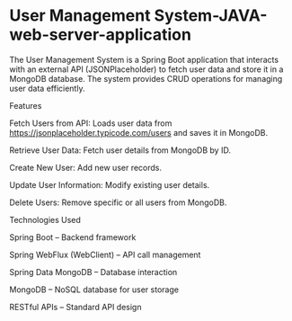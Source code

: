 # User Management System-JAVA-web-server-application
The User Management System is a Spring Boot application that interacts with an external API (JSONPlaceholder) to fetch user data and store it in a MongoDB database. The system provides CRUD operations for managing user data efficiently.

Features

Fetch Users from API: Loads user data from https://jsonplaceholder.typicode.com/users and saves it in MongoDB.

Retrieve User Data: Fetch user details from MongoDB by ID.

Create New User: Add new user records.

Update User Information: Modify existing user details.

Delete Users: Remove specific or all users from MongoDB.

Technologies Used

Spring Boot – Backend framework

Spring WebFlux (WebClient) – API call management

Spring Data MongoDB – Database interaction

MongoDB – NoSQL database for user storage

RESTful APIs – Standard API design
